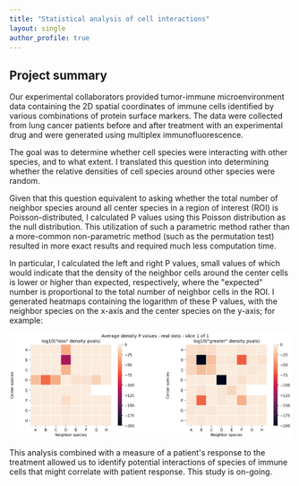```yaml
---
title: "Statistical analysis of cell interactions"
layout: single
author_profile: true
---
```


## Project summary

Our experimental collaborators provided tumor-immune microenvironment data containing the 2D spatial coordinates of immune cells identified by various combinations of protein surface markers. The data were collected from lung cancer patients before and after treatment with an experimental drug and were generated using multiplex immunofluorescence.

The goal was to determine whether cell species were interacting with other species, and to what extent. I translated this question into determining whether the relative densities of cell species around other species were random.

Given that this question equivalent to asking whether the total number of neighbor species around all center species in a region of interest (ROI) is Poisson-distributed, I calculated P values using this Poisson distribution as the null distribution. This utilization of such a parametric method rather than a more-common non-parametric method (such as the permutation test) resulted in more exact results and required much less computation time.

In particular, I calculated the left and right P values, small values of which would indicate that the density of the neighbor cells around the center cells is lower or higher than expected, respectively, where the "expected" number is proportional to the total number of neighbor cells in the ROI. I generated heatmaps containing the logarithm of these P values, with the neighbor species on the x-axis and the center species on the y-axis; for example:

![density heatmaps](./assets/images/density_heatmaps.png)

This analysis combined with a measure of a patient's response to the treatment allowed us to identify potential interactions of species of immune cells that might correlate with patient response. This study is on-going.
